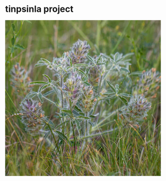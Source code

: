 # tinpsinla project
![Timpsila-Harvest-21.jpg](https://github.com/evaweddell/tinpsinla-storymap/blob/341eff27f3f180af6c2bedcf64a9822564cd4500/Timpsila-Harvest-21.jpg) 
